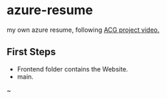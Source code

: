 # azure-resume
my own azure resume, following [ACG project video.]()


## First Steps 

- Frontend folder contains the Website.
- main.


~